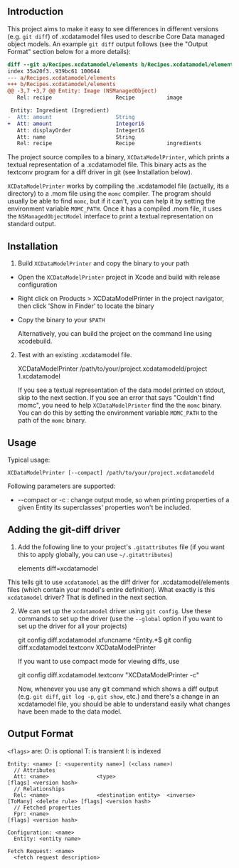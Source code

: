 Introduction
------------

This project aims to make it easy to see differences in different
versions (e.g. `git diff`) of .xcdatamodel files used to describe Core
Data managed object models. An example `git diff` output follows (see
the "Output Format" section below for a more details):

```diff
diff --git a/Recipes.xcdatamodel/elements b/Recipes.xcdatamodel/elements
index 35a20f3..939bc61 100644
--- a/Recipes.xcdatamodel/elements
+++ b/Recipes.xcdatamodel/elements
@@ -3,7 +3,7 @@ Entity: Image (NSManagedObject)
   Rel: recipe                    Recipe          image                            Nullify   I fVH2lmmkHE4j/FvzfJ2et3KsNxcA8p5BJp2d/xd4hH0=

 Entity: Ingredient (Ingredient)
-  Att: amount                    String                                                   O   b9/jjR2iJtm4oldVJwj25X+/hpEL6/1CM5hLhgV48Iw=
+  Att: amount                    Integer16                                                O   RmH9Sk61kxsb8+GUEqlEkIuV4tDjxxhMNsHUu/tBW6I=
   Att: displayOrder              Integer16                                                    kMPJ+qU+fnBipO5Ajep+KT3rKB9zeOPrav0q4rMSt7k=
   Att: name                      String                                                       jLmWXAAxrGiROYTzEQlBrZZTlb6f2bF9575UvHrUaJA=
   Rel: recipe                    Recipe          ingredients                      Nullify O I GvmjTsOh76OGkr0Lmnxdh8u6FO4E+iuEYa0mRZPuKJQ=
```

The project source compiles to a binary, `XCDataModelPrinter`, which
prints a textual representation of a .xcdatamodel file. This binary
acts as the textconv program for a diff driver in git (see
Installation below).

`XCDataModelPrinter` works by compiling the .xcdatamodel file
(actually, its a directory) to a .mom file using the `momc`
compiler. The program should usually be able to find `momc`, but if it
can't, you can help it by setting the environment variable
`MOMC_PATH`. Once it has a compiled .mom file, it uses the
`NSManagedObjectModel` interface to print a textual representation on
standard output.

Installation
------------

1) Build `XCDataModelPrinter` and copy the binary to your path

  * Open the `XCDataModelPrinter` project in Xcode and build with release
    configuration
  * Right click on Products > XCDataModelPrinter in the project navigator,
    then click 'Show in Finder' to locate the binary
  * Copy the binary to your `$PATH`

    Alternatively, you can build the project on the command line using
    xcodebuild.

2) Test with an existing .xcdatamodel file.

    XCDataModelPrinter /path/to/your/project.xcdatamodeld/project 1.xcdatamodel

   If you see a textual representation of the data model printed on
   stdout, skip to the next section. If you see an error that says
   "Couldn't find momc", you need to help `XCDataModelPrinter` find
   the the `momc` binary. You can do this by setting the environment
   variable `MOMC_PATH` to the path of the `momc` binary.

Usage
-----

Typical usage:

    XCDataModelPrinter [--compact] /path/to/your/project.xcdatamodeld

Following parameters are supported:

  * --compact or -c : change output mode, so when printing properties of a given Entity
      its superclasses' properties won't be included.

Adding the git-diff driver
--------------------------

1) Add the following line to your project's `.gitattributes` file (if
   you want this to apply globally, you can use `~/.gitattributes`)

    elements diff=xcdatamodel

  This tells git to use `xcdatamodel` as the diff driver for
  .xcdatamodel/elements files (which contain your model's entire
  definition). What exactly is this `xcdatamodel` driver? That is
  defined in the next section.

2) We can set up the `xcdatamodel` driver using `git config`. Use
   these commands to set up the driver (use the `--global` option if you
   want to set up the driver for all your projects)

    git config diff.xcdatamodel.xfuncname ^Entity.*$
    git config diff.xcdatamodel.textconv XCDataModelPrinter

   If you want to use compact mode for viewing diffs, use

    git config diff.xcdatamodel.textconv "XCDataModelPrinter -c"

   Now, whenever you use any git command which shows a diff output
   (e.g. `git diff`, `git log -p`, `git show`, etc.) and there's a
   change in an xcdatamodel file, you should be able to understand
   easily what changes have been made to the data model.

Output Format
-------------

`<flags>` are:
  O: is optional
  T: is transient
  I: is indexed

    Entity: <name> [: <superentity name>] (<class name>)
      // Attributes
      Att: <name>               <type>                                                                [flags] <version hash>
      // Relationships
      Rel: <name>               <destination entity>  <inverse>                [ToMany] <delete rule> [flags] <version hash>
      // Fetched properties
      Fpr: <name>                                                                                     [flags] <version hash>

    Configuration: <name>
      Entity: <entity name>

    Fetch Request: <name>
      <fetch request description>
